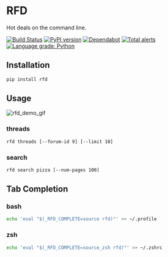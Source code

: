 # RFD

Hot deals on the command line.

[![Build Status](https://travis-ci.org/davegallant/rfd.svg?branch=master)](https://travis-ci.org/davegallant/rfd)
[![PyPI version](https://badge.fury.io/py/rfd.svg)](https://badge.fury.io/py/rfd)
[![Dependabot](https://badgen.net/badge/Dependabot/enabled/green?icon=dependabot)](https://dependabot.com/)
[![Total alerts](https://img.shields.io/lgtm/alerts/g/davegallant/rfd.svg?logo=lgtm&logoWidth=18)](https://lgtm.com/projects/g/davegallant/rfd/alerts/)
[![Language grade: Python](https://img.shields.io/lgtm/grade/python/g/davegallant/rfd.svg?logo=lgtm&logoWidth=18)](https://lgtm.com/projects/g/davegallant/rfd/context:python)

## Installation

```bash
pip install rfd
```

## Usage

![rfd_demo_gif](https://user-images.githubusercontent.com/4519234/64501455-64836600-d28f-11e9-8381-3fbfda910230.gif)


### threads
```bash
rfd threads [--forum-id 9] [--limit 10]
```

### search
```bash
rfd search pizza [--num-pages 100]
```

## Tab Completion

### bash

```bash
echo 'eval "$(_RFD_COMPLETE=source rfd)"' >> ~/.profile
```

### zsh


```zsh
echo 'eval "$(_RFD_COMPLETE=source_zsh rfd)"' >> ~/.zshrc
```
